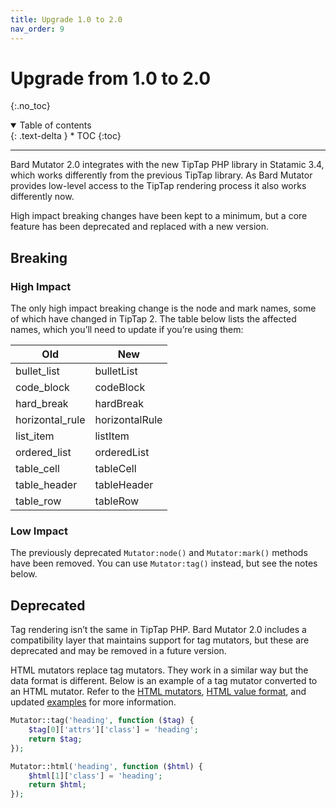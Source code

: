 ```yaml
---
title: Upgrade 1.0 to 2.0
nav_order: 9
---
```


# Upgrade from 1.0 to 2.0
{:.no_toc}

<details open markdown="block">
  <summary>
      Table of contents
  </summary>
  {: .text-delta }
* TOC
{:toc}
</details>

---

Bard Mutator 2.0 integrates with the new TipTap PHP library in Statamic 3.4, which works differently from the previous TipTap library. As Bard Mutator provides low-level access to the TipTap rendering process it also works differently now.

High impact breaking changes have been kept to a minimum, but a core feature has been deprecated and replaced with a new version.

## Breaking

### High Impact

The only high impact breaking change is the node and mark names, some of which have changed in TipTap 2. The table below lists the affected names, which you’ll need to update if you’re using them:

| Old             | New            |
| --------------- | -------------- |
| bullet_list     | bulletList     | 
| code_block      | codeBlock      | 
| hard_break      | hardBreak      | 
| horizontal_rule | horizontalRule | 
| list_item       | listItem       | 
| ordered_list    | orderedList    | 
| table_cell      | tableCell      | 
| table_header    | tableHeader    | 
| table_row       | tableRow       | 

### Low Impact

The previously deprecated `Mutator:node()` and `Mutator:mark()` methods have been removed. You can use `Mutator:tag()` instead, but see the notes below.

## Deprecated

Tag rendering isn’t the same in TipTap PHP. Bard Mutator 2.0 includes a compatibility layer that maintains support for tag mutators, but these are deprecated and may be removed in a future version. 

HTML mutators replace tag mutators. They work in a similar way but the data format is different. Below is an example of a tag mutator converted to an HTML mutator. Refer to the [HTML mutators](mutators.html), [HTML value format](data-formats.html), and updated [examples](examples.html) for more information. 

```php
Mutator::tag('heading', function ($tag) {
    $tag[0]['attrs']['class'] = 'heading';
    return $tag;
});
```

```php
Mutator::html('heading', function ($html) {
    $html[1]['class'] = 'heading';
    return $html;
});
```